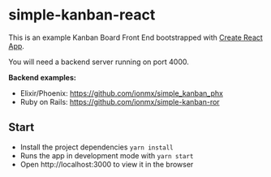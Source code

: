# simple-kanban-react

This is an example Kanban Board Front End bootstrapped with [Create React App](https://github.com/facebook/create-react-app).

You will need a backend server running on port 4000.

**Backend examples:**

 * Elixir/Phoenix: https://github.com/ionmx/simple_kanban_phx
 * Ruby on Rails: https://github.com/ionmx/simple-kanban-ror 

## Start

* Install the project dependencies `yarn install`
* Runs the app in development mode with `yarn start` 
* Open http://localhost:3000 to view it in the browser



